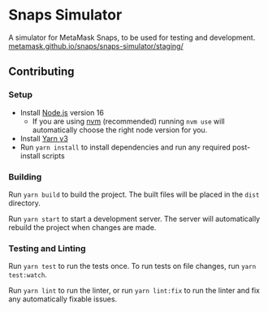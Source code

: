 # Snaps Simulator

A simulator for MetaMask Snaps, to be used for testing and development. [metamask.github.io/snaps/snaps-simulator/staging/](https://metamask.github.io/snaps/snaps-simulator/staging/)

## Contributing

### Setup

- Install [Node.js](https://nodejs.org) version 16
  - If you are using [nvm](https://github.com/creationix/nvm#installation) (recommended) running `nvm use` will automatically choose the right node version for you.
- Install [Yarn v3](https://yarnpkg.com/getting-started/install)
- Run `yarn install` to install dependencies and run any required post-install scripts

### Building

Run `yarn build` to build the project. The built files will be placed in the `dist` directory.

Run `yarn start` to start a development server. The server will automatically rebuild the project when changes are made.

### Testing and Linting

Run `yarn test` to run the tests once. To run tests on file changes, run `yarn test:watch`.

Run `yarn lint` to run the linter, or run `yarn lint:fix` to run the linter and fix any automatically fixable issues.
